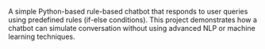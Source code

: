 A simple Python-based rule-based chatbot that responds to user queries using predefined rules (if-else conditions). This project demonstrates how a chatbot can simulate conversation without using advanced NLP or machine learning techniques.
